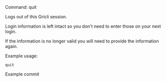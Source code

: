 Command: quit 

Logs out of this Gricli session.

Login information is left intact so you don\'t need to enter those on your next login.
 
If the information is no longer valid you will need to provide the information again.

Example usage:

    quit

Example commit

